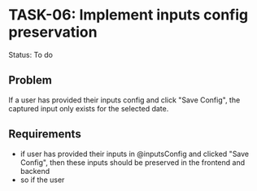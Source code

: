 # TASK-06: Implement inputs config preservation
Status: To do
## Problem
If a user has provided their inputs config and click "Save Config", the captured input only exists for the selected date.

## Requirements
- if user has provided their inputs in @inputsConfig and clicked "Save Config", then these inputs should be preserved in the frontend and backend
- so if the user 